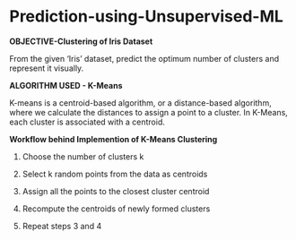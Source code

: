 # Prediction-using-Unsupervised-ML
**OBJECTIVE-Clustering of Iris Dataset**

From the given ‘Iris’ dataset, predict the optimum number of clusters and
represent it visually.

**ALGORITHM USED - K-Means**

K-means is a centroid-based algorithm, or a distance-based algorithm, where we calculate the distances to assign a point to a cluster. In K-Means, each cluster is associated with a centroid.

**Workflow behind Implemention of K-Means Clustering**
1. Choose the number of clusters k

2. Select k random points from the data as centroids

3. Assign all the points to the closest cluster centroid

4. Recompute the centroids of newly formed clusters

5. Repeat steps 3 and 4
